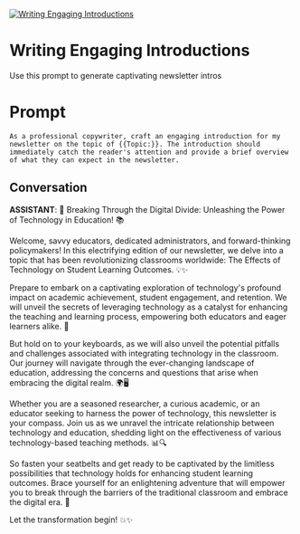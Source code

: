 
[![Writing Engaging Introductions](https://flow-prompt-covers.s3.us-west-1.amazonaws.com/icon/cute/cute_4.png)]()
# Writing Engaging Introductions 
Use this prompt to generate captivating newsletter intros

# Prompt

```
As a professional copywriter, craft an engaging introduction for my newsletter on the topic of {{Topic:}}. The introduction should immediately catch the reader's attention and provide a brief overview of what they can expect in the newsletter.
```

## Conversation

**ASSISTANT**: 📢 Breaking Through the Digital Divide: Unleashing the Power of Technology in Education! 📚



Welcome, savvy educators, dedicated administrators, and forward-thinking policymakers! In this electrifying edition of our newsletter, we delve into a topic that has been revolutionizing classrooms worldwide: The Effects of Technology on Student Learning Outcomes. 💡✨



Prepare to embark on a captivating exploration of technology's profound impact on academic achievement, student engagement, and retention. We will unveil the secrets of leveraging technology as a catalyst for enhancing the teaching and learning process, empowering both educators and eager learners alike. 🚀



But hold on to your keyboards, as we will also unveil the potential pitfalls and challenges associated with integrating technology in the classroom. Our journey will navigate through the ever-changing landscape of education, addressing the concerns and questions that arise when embracing the digital realm. 🌍🖥️



Whether you are a seasoned researcher, a curious academic, or an educator seeking to harness the power of technology, this newsletter is your compass. Join us as we unravel the intricate relationship between technology and education, shedding light on the effectiveness of various technology-based teaching methods. 📊🔍



So fasten your seatbelts and get ready to be captivated by the limitless possibilities that technology holds for enhancing student learning outcomes. Brace yourself for an enlightening adventure that will empower you to break through the barriers of the traditional classroom and embrace the digital era. 🌟



Let the transformation begin! 💥✨


